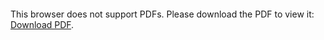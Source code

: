 <object data="christ-in-song/CIS1908pdfs/583.pdf" type="application/pdf" width="100%" height="1024px">
    <embed src="christ-in-song/CIS1908pdfs/583.pdf">
        <p>This browser does not support PDFs. Please download the PDF to view it: <a href="christ-in-song/CIS1908pdfs/583.pdf">Download PDF</a>.</p>
    </embed>
</object>
